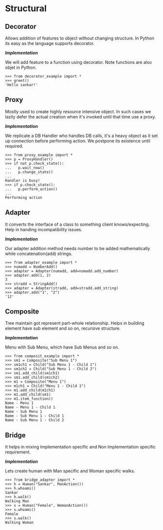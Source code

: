 # Structural 

## Decorator

Allows addition of features to object without changing structure. In Python its easy as the language supports decorator.

***Implementation***

We will add feature to a function using decorator. Note functions are also objet in Python.

```commandline
>>> from decorator_example import *
>>> greet()
'Hello sankar!'

```

## Proxy

Mostly used to create highly resource intensive object. In such cases we lazily defer the actual creation when it's invoked until that time use a proxy.

***Implementation***

We replicate a DB Handler who handles DB calls, it's a heavy object as it set up connection before performing action. We postpone its existence until required.

```commandline
>>> from proxy_example import *
>>> p = ProxyHandler()
>>> if not p.check_state():
...   p.wait_now()
...   p.change_state()
...
Handler is busy!
>>> if p.check_state():
...   p.perform_action()
...
Performing action
```

## Adapter

It converts the interface of a class to something client knows/expecting. Help in handing incompatibility issues.

***Implementation***

Our adapter addition method needs number to be added mathematically while concatenation(add) strings.

```commandline
>>> from adapter_example import *
>>> numadd = NumberAdd()
>>> adapter = Adapter(numadd, add=numadd.add_number)
>>> adapter.add(1, 2)
3
>>> stradd = StringAdd()
>>> adapter = Adapter(stradd, add=stradd.add_string)
>>> adapter.add("1", "2")
'12'
```

## Composite

Tree maintain got represent part-whole relationship. Helps in building element have sub element and so on, recursive structure.

***Implementation***

Menu with Sub Menu, which have Sub Menus and so on.

```commandline
>>> from composit_example import *
>>> sm1 = Composite("Sub Menu 1")
>>> sm1ch1 = Child("Sub Menu 1 - Child 1")
>>> sm1ch2 = Child("Sub Menu 1 - Child 2")
>>> sm1.add_child(sm1ch1)
>>> sm1.add_child(sm1ch2)
>>> m1 = Composite("Menu 1")
>>> m1ch1 = Child("Menu 1 - Child 1")
>>> m1.add_child(m1ch1)
>>> m1.add_child(sm1)
>>> m1.item_function()
Name - Menu 1
Name - Menu 1 - Child 1
Name - Sub Menu 1
Name - Sub Menu 1 - Child 1
Name - Sub Menu 1 - Child 2
```

## Bridge

It helps in mixing Implementation specific and Non Implementation specific requirement.

***Implementation***

Lets create human with Man specific and Woman specific walks.

```commandline
>>> from bridge_adapter import *
>>> h = Human("Sankar", ManAction())
>>> h.whoami()
Sankar
>>> h.walk()
Walking Man
>>> s = Human("Female", WomanAction())
>>> s.whoami()
Female
>>> s.walk()
Walking Woman
```

